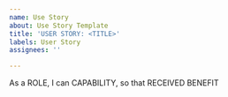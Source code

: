 ```yaml
---
name: Use Story
about: Use Story Template
title: 'USER STORY: <TITLE>'
labels: User Story
assignees: ''

---
```


As a ROLE, I can CAPABILITY, so that RECEIVED BENEFIT

